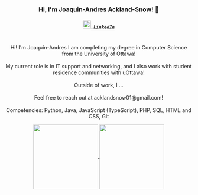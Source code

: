 <h3 align="center">Hi, I'm Joaquin-Andres Ackland-Snow! 👋</h3>
<h5 align="center">
  <code><a href="https://www.linkedin.com/in/aacklandsnow/" title="LinkedIn Profile"><img width="22" src="https://github.com/zumrudu-anka/zumrudu-anka/blob/master/images/linkedin.svg"> LinkedIn</a></code>
</h5>
<p align="center">
  <br>
    Hi! I'm Joaquin-Andres I am completing my degree in Computer Science from the University of Ottawa! 
  <br>
  <br>
    My current role is in IT support and networking, and I also work with student residence communities with uOttawa!
  <br>
  <br>
    Outside of work, I ...
  <br>
  <br>
  Feel free to reach out at acklandsnow01@gmail.com!
  <br>
  <br>
    Competencies: Python, Java, JavaScript (TypeScript), PHP, SQL, HTML and CSS, Git
</p>

<p align=center>
  <a href="https://github.com/andresa-s/github-readme-stats" title="Go to Source">
    <img height=175 align="center" src="https://github-readme-stats.vercel.app/api?username=andresa-s&show_icons=true&theme=gotham">
  </a>
  <a href="https://github.com/andresa-s/github-readme-stats">
  <img height=175 align="center" src="https://github-readme-stats.vercel.app/api/top-langs/?username=michpara&hide=c%23,powershell,java&title_color=2aa889&text_color=99d1ce&icon_color=2bbc8a&bg_color=0c1014&langs_count=8&layout=compact" />
  </a>
</p>
